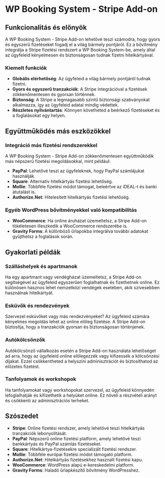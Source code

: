 # WP Booking System - Stripe Add-on

## Funkcionalitás és előnyök

A WP Booking System - Stripe Add-on lehetővé teszi számodra, hogy gyors és egyszerű fizetéseket fogadj el a világ bármely pontjáról. Ez a bővítmény integrálja a Stripe fizetési rendszert a WP Booking System-be, amely által az ügyfeleid kényelmesen és biztonságosan tudnak fizetni hitelkártyával.

### Kiemelt funkciók

- **Globális elérhetőség**: Az ügyfeleid a világ bármely pontjáról tudnak fizetni.
- **Gyors és egyszerű tranzakciók**: A Stripe integrációval a fizetések zökkenőmentesen és gyorsan történnek.
- **Biztonság**: A Stripe a legmagasabb szintű biztonsági szabványokat alkalmazza, így az ügyfeleid adatai mindig védettek.
- **Részletes nyilvántartás**: Könnyen követheted a beérkező fizetéseket és a foglalásokat egy helyen.

## Együttműködés más eszközökkel

### Integráció más fizetési rendszerekkel

A WP Booking System - Stripe Add-on zökkenőmentesen együttműködik más népszerű fizetési megoldásokkal, mint például:
- **PayPal**: Lehetővé teszi az ügyfeleknek, hogy PayPal számlájukat használják.
- **Square**: Alternatív hitelkártyás fizetési lehetőség.
- **Mollie**: Többféle fizetési módot támogat, beleértve az iDEAL-t és banki átutalást is.
- **Authorize.Net**: Hitelesített hitelkártyás fizetési lehetőség.

### Egyéb WordPress bővítményekkel való kompatibilitás

- **WooCommerce**: Ha online áruházat üzemeltetsz, a Stripe Add-on tökéletesen illeszkedik a WooCommerce rendszerébe is.
- **Gravity Forms**: A különböző űrlapokba integrálva további adatokat gyűjthetsz a foglalások során.

## Gyakorlati példák

### Szálláshelyek és apartmanok

Ha egy apartmant vagy vendégházat üzemeltetsz, a Stripe Add-on segítségével az ügyfeleid egyszerűen foglalhatnak és fizethetnek online. Ez különösen hasznos lehet nemzetközi vendégek esetében, akik szívesebben használnak hitelkártyát.

### Esküvők és rendezvények

Szervezel esküvőket vagy más rendezvényeket? Az ügyfeleid számára kényelmes megoldás lehet az online előleg fizetése. A Stripe Add-on biztosítja, hogy a tranzakciók gyorsan és biztonságosan történjenek.

### Autókölcsönzők

Autókölcsönző vállalkozás esetén a Stripe Add-on használata lehetőséget ad arra, hogy az ügyfeleid online előlegezzék vagy kifizessék a kölcsönzési díjakat. Ezzel csökkentheted a helyszíni adminisztrációt és biztosíthatod az előzetes fizetést.

### Tanfolyamok és workshopok

Ha tanfolyamokat vagy workshopokat szervezel, az ügyfeleid könnyedén lefoglalhatják és kifizethetik a helyüket online. Ez növeli a részvételi arányt és csökkenti az adminisztrációs terheket.

## Szószedet

- **Stripe**: Online fizetési rendszer, amely lehetővé teszi hitelkártyás tranzakciók lebonyolítását.
- **PayPal**: Népszerű online fizetési platform, amely lehetővé teszi bankkártyás és PayPal számlás fizetéseket.
- **Square**: Hitelkártya-fizetésekre specializált fizetési rendszer.
- **Mollie**: Többféle európai fizetési módot támogató platform.
- **Authorize.Net**: Hitelkártyás fizetésekhez használt fizetési kapu.
- **WooCommerce**: WordPress alapú e-kereskedelmi platform.
- **Gravity Forms**: Haladó űrlapkészítő bővítmény WordPresshez.
